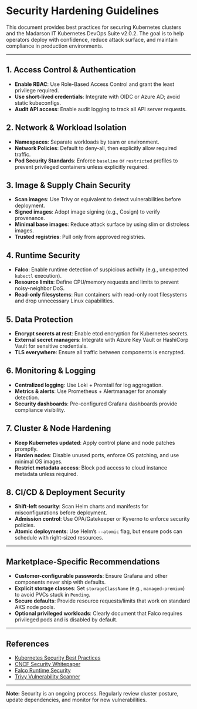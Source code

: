 # Security Hardening Guidelines

This document provides best practices for securing Kubernetes clusters and the Madarson IT Kubernetes DevOps Suite v2.0.2. The goal is to help operators deploy with confidence, reduce attack surface, and maintain compliance in production environments.

---

## 1. Access Control & Authentication
- **Enable RBAC**: Use Role-Based Access Control and grant the least privilege required.
- **Use short-lived credentials**: Integrate with OIDC or Azure AD; avoid static kubeconfigs.
- **Audit API access**: Enable audit logging to track all API server requests.

## 2. Network & Workload Isolation
- **Namespaces**: Separate workloads by team or environment.
- **Network Policies**: Default to deny-all, then explicitly allow required traffic.
- **Pod Security Standards**: Enforce `baseline` or `restricted` profiles to prevent privileged containers unless explicitly required.

## 3. Image & Supply Chain Security
- **Scan images**: Use Trivy or equivalent to detect vulnerabilities before deployment.
- **Signed images**: Adopt image signing (e.g., Cosign) to verify provenance.
- **Minimal base images**: Reduce attack surface by using slim or distroless images.
- **Trusted registries**: Pull only from approved registries.

## 4. Runtime Security
- **Falco**: Enable runtime detection of suspicious activity (e.g., unexpected `kubectl` execution).
- **Resource limits**: Define CPU/memory requests and limits to prevent noisy-neighbor DoS.
- **Read-only filesystems**: Run containers with read-only root filesystems and drop unnecessary Linux capabilities.

## 5. Data Protection
- **Encrypt secrets at rest**: Enable etcd encryption for Kubernetes secrets.
- **External secret managers**: Integrate with Azure Key Vault or HashiCorp Vault for sensitive credentials.
- **TLS everywhere**: Ensure all traffic between components is encrypted.

## 6. Monitoring & Logging
- **Centralized logging**: Use Loki + Promtail for log aggregation.
- **Metrics & alerts**: Use Prometheus + Alertmanager for anomaly detection.
- **Security dashboards**: Pre-configured Grafana dashboards provide compliance visibility.

## 7. Cluster & Node Hardening
- **Keep Kubernetes updated**: Apply control plane and node patches promptly.
- **Harden nodes**: Disable unused ports, enforce OS patching, and use minimal OS images.
- **Restrict metadata access**: Block pod access to cloud instance metadata unless required.

## 8. CI/CD & Deployment Security
- **Shift-left security**: Scan Helm charts and manifests for misconfigurations before deployment.
- **Admission control**: Use OPA/Gatekeeper or Kyverno to enforce security policies.
- **Atomic deployments**: Use Helm’s `--atomic` flag, but ensure pods can schedule with right-sized resources.

---

## Marketplace-Specific Recommendations
- **Customer-configurable passwords**: Ensure Grafana and other components never ship with defaults.
- **Explicit storage classes**: Set `storageClassName` (e.g., `managed-premium`) to avoid PVCs stuck in `Pending`.
- **Secure defaults**: Provide resource requests/limits that work on standard AKS node pools.
- **Optional privileged workloads**: Clearly document that Falco requires privileged pods and is disabled by default.

---

## References
- [Kubernetes Security Best Practices](https://kubernetes.io/docs/concepts/security/overview/)
- [CNCF Security Whitepaper](https://github.com/cncf/tag-security)
- [Falco Runtime Security](https://falco.org/)
- [Trivy Vulnerability Scanner](https://aquasecurity.github.io/trivy/)

---

**Note:** Security is an ongoing process. Regularly review cluster posture, update dependencies, and monitor for new vulnerabilities.
